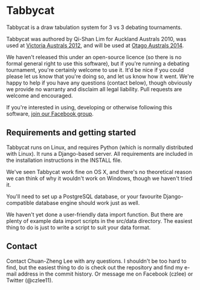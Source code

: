 Tabbycat
========

Tabbycat is a draw tabulation system for 3 vs 3 debating tournaments.

Tabbycat was authored by Qi-Shan Lim for Auckland Australs 2010, was used at [Victoria Australs 2012](http://australs2012.com), and will be used at [Otago Australs 2014](http://australs2014.com).

We haven't released this under an open-source licence (so there is no formal general
right to use this software), but if you're running a debating tournament, you're
certainly welcome to use it. It'd be nice if you could please let us know that
you're doing so, and let us know how it went. We're happy to help if you have any
questions (contact below), though obviously we provide no warranty and disclaim all
legal liability. Pull requests are welcome and encouraged.

If you're interested in using, developing or otherwise following this software,
[join our Facebook group](https://www.facebook.com/groups/tabbycat.debate/).

Requirements and getting started
--------------------------------

Tabbycat runs on Linux, and requires Python (which is normally distributed with
Linux). It runs a Django-based server. All requirements are included in the
installation instructions in the INSTALL file.

We've seen Tabbycat work fine on OS X, and there's no theoretical reason we can
think of why it wouldn't work on Windows, though we haven't tried it.

You'll need to set up a PostgreSQL database, or your favourite Django-compatible
database engine should work just as well.

We haven't yet done a user-friendly data import function. But there are plenty
of example data import scripts in the src/data directory. The easiest thing to do
is just to write a script to suit your data format.

Contact
-------
Contact Chuan-Zheng Lee with any questions. I shouldn't be too hard to find, but
the easiest thing to do is check out the repository and find my e-mail address
in the commit history. Or message me on Facebook (czlee) or Twitter (@czlee11).
